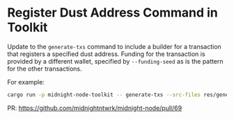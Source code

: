# Register Dust Address Command in Toolkit

Update to the `generate-txs` command to include a builder for a transaction that registers a specified dust address. Funding for the transaction is provided by a different wallet, specified by `--funding-seed` as is the pattern for the other transactions.

For example:
```sh
cargo run -p midnight-node-toolkit -- generate-txs --src-files res/genesis/genesis_block_undeployed.mn  --dest-file register.mn --to-bytes register-dust-address --wallet-seed 0000000000000000000000000000000000000000000000000000000000000000 --funding-seed 0000000000000000000000000000000000000000000000000000000000000001
```


PR: https://github.com/midnightntwrk/midnight-node/pull/69
